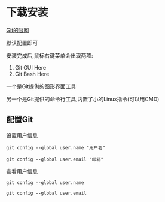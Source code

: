# 下载安装

[Git的官网](https://git-scm.com/)

默认配置即可

安装完成后,鼠标右键菜单会出现两项:

1. Git GUI Here
2. Git Bash Here

一个是Git提供的图形界面工具

另一个是Git提供的命令行工具,内置了小的Linux指令(可以用CMD)

## 配置Git

设置用户信息

`git config --global user.name "用户名"`

`git config --global user.email "邮箱"`

查看用户信息

`git config --global user.name`

`git config --global user.email`